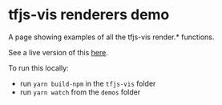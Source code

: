 # tfjs-vis renderers demo

A page showing examples of all the tfjs-vis render.* functions.

See a live version of this [here](https://storage.googleapis.com/tfjs-vis/api/dist/index.html).

To run this locally:
- run `yarn build-npm` in the `tfjs-vis` folder
- run `yarn watch` from the `demos` folder
